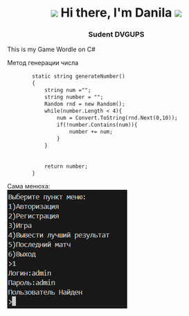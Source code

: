 <h1 align="center" height="128"><img src="https://i.pinimg.com/originals/12/ce/65/12ce65bc6c2b201d68c29822ecbd186c.gif" height="32"/>
Hi there, I'm Danila
<img src="https://i.pinimg.com/originals/12/ce/65/12ce65bc6c2b201d68c29822ecbd186c.gif" height="32"/></h1>
<h3 align="center">Sudent DVGUPS</h3>

This is my Game Wordle on C#


Метод генерации числа
```
        static string generateNumber()
        {
            string num ="";
            string number = "";
            Random rnd = new Random();
            while(number.Length < 4){
                num = Convert.ToString(rnd.Next(0,10));
                if(!number.Contains(num)){
                    number += num;
                }
            }
            
            
            return number;
        }
```
Сама менюха: <br />
![alt text](image.png)